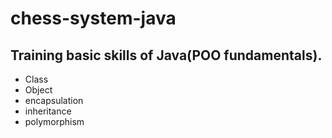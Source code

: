 # chess-system-java

<h2>Training basic skills of Java(POO fundamentals).</h2>
<ul> 
  <li class="open"> Class </ li> 
  <li class="closed"> Object </ li>
  <li class="closed"> encapsulation </ li>
  <li class="open"> inheritance </ li>
  <li class="closed"> polymorphism </ li>
</ ul>

